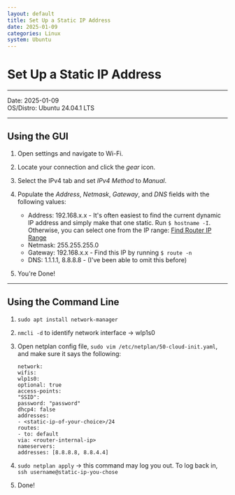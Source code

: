 ```yaml
---
layout: default
title: Set Up a Static IP Address
date: 2025-01-09
categories: Linux
system: Ubuntu
---
```


# Set Up a Static IP Address

---

Date: 2025-01-09  
OS/Distro: Ubuntu 24.04.1 LTS  

---

## Using the GUI

1. Open settings and navigate to Wi-Fi.
2. Locate your connection and click the _gear_ icon.
3. Select the IPv4 tab and set _IPv4 Method_ to _Manual_.
4. Populate the _Address_, _Netmask_, _Gateway_, and _DNS_ fields with the following values:
   - Address: 192.168.x.x - It's often easiest to find the current dynamic IP address  and simply make that one static. Run `$ hostname -I`. Otherwise, you can select one from the IP range: [Find Router IP Range](find-router-ip-range.md)
   - Netmask: 255.255.255.0
   - Gateway: 192.168.x.x - Find this IP by running `$ route -n`
   - DNS: 1.1.1.1, 8.8.8.8 - (I've been able to omit this before)

5. You're Done!

---

## Using the Command Line

1. `sudo apt install network-manager`
2. `nmcli -d` to identify network interface -> wlp1s0
3. Open netplan config file, `sudo vim /etc/netplan/50-cloud-init.yaml`, and make sure it says the following:

    ```
    network:
    wifis:
    wlp1s0:
    optional: true
    access-points:
    "SSID":
    password: "password"
    dhcp4: false
    addresses:
    - <static-ip-of-your-choice>/24
    routes:
    - to: default
    via: <router-internal-ip>
    nameservers:
    addresses: [8.8.8.8, 8.8.4.4]
    ```

4. `sudo netplan apply` -> this command may log you out. To log back in, `ssh username@static-ip-you-chose`
5. Done!
